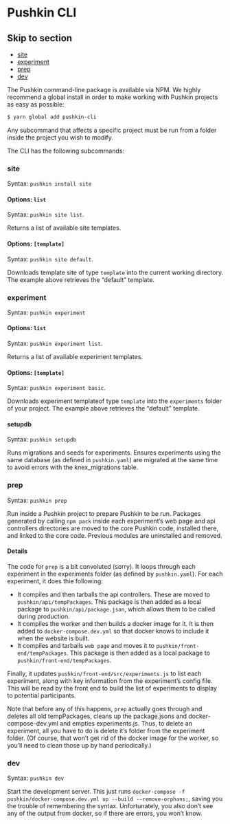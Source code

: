 # Pushkin CLI

## Skip to section

* [site](pushkin-cli.md#site)
* [experiment](pushkin-cli.md#experiment)
* [prep](pushkin-cli.md#prep)
* [dev](pushkin-cli.md#dev)

The Pushkin command-line package is available via NPM. We highly recommend a global install in order to make working with Pushkin projects as easy as possible:

```bash
$ yarn global add pushkin-cli
```

Any subcommand that affects a specific project must be run from a folder inside the project you wish to modify.

The CLI has the following subcommands:

### site

Syntax: `pushkin install site`

#### Options: `list`

Syntax: `pushkin site list`.

Returns a list of available site templates.

#### Options: `[template]`

Syntax: `pushkin site default`.

Downloads template site of type `template` into the current working directory. The example above retrieves the “default” template.

### experiment

Syntax: `pushkin experiment`

#### Options: `list`

Syntax: `pushkin experiment list`.

Returns a list of available experiment templates.

#### Options: `[template]`

Syntax: `pushkin experiment basic`.

Downloads experiment templateof type `template` into the `experiments` folder of your project. The example above retrieves the “default” template.

#### setupdb

Syntax: `pushkin setupdb`

Runs migrations and seeds for experiments. Ensures experiments using the same database \(as defined in `pushkin.yaml`\) are migrated at the same time to avoid errors with the knex\_migrations table.

### prep

Syntax: `pushkin prep`

Run inside a Pushkin project to prepare Pushkin to be run. Packages generated by calling `npm pack` inside each experiment’s web page and api controllers directories are moved to the core Pushkin code, installed there, and linked to the core code. Previous modules are uninstalled and removed.

#### Details

The code for `prep` is a bit convoluted \(sorry\). It loops through each experiment in the experiments folder \(as defined by `pushkin.yaml`\). For each experiment, it does thie following:

* It compiles and then tarballs the api controllers. These are moved to `pushkin/api/tempPackages`. This package is then added as a local package to `pushkin/api/package.json`, which allows them to be called during production.
* It compiles the worker and then builds a docker image for it. It is then added to `docker-compose.dev.yml` so that docker knows to include it when the website is built.
* It compiles and tarballs `web page` and moves it to `pushkin/front-end/tempPackages`. This package is then added as a local package to `pushkin/front-end/tempPackages`.

Finally, it updates `pushkin/front-end/src/experiments.js` to list each experiment, along with key information from the experiment’s config file. This will be read by the front end to build the list of experiments to display to potential participants.

Note that before any of this happens, `prep` actually goes through and deletes all old tempPackages, cleans up the package.jsons and docker-compose-dev.yml and empties experiments.js. Thus, to delete an experiment, all you have to do is delete it’s folder from the experiment folder. \(Of course, that won’t get rid of the docker image for the worker, so you’ll need to clean those up by hand periodically.\)

### dev

Syntax: `pushkin dev`

Start the development server. This just runs `docker-compose -f pushkin/docker-compose.dev.yml up --build --remove-orphans;`, saving you the trouble of remembering the syntax. Unfortunately, you also don’t see any of the output from docker, so if there are errors, you won’t know.

